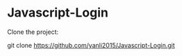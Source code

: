 # Javascript-Login

Clone the project:

git clone https://github.com/yanli2015/Javascript-Login.git
